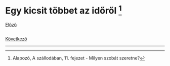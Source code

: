# Egy kicsit többet az időről [^1]

[Előző]()

![]()



[Következő]()

---
[^1]: Alapozó, A szállodában, 11. fejezet - Milyen szobát szeretne?